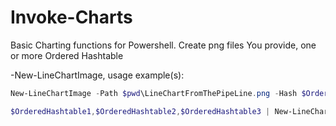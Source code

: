 # Invoke-Charts
Basic Charting functions for Powershell.
Create png files
You provide, one or more Ordered Hashtable

-New-LineChartImage, usage example(s):
```powershell
New-LineChartImage -Path $pwd\LineChartFromThePipeLine.png -Hash $OrderedHashtable1,$OrderedHashtable2,$OrderedHashtable3 -Title "I am aTitle" -Legend -LegendTitle 'I am a LegendTitle' -LegendText "FirstHash","SecondHash","ThirdHash"
```
```powershell
$OrderedHashtable1,$OrderedHashtable2,$OrderedHashtable3 | New-LineChartImage -Path $pwd\LineChartFromThePipeLine.png -Title "I am aTitle" -Legend -LegendTitle 'I am a LegendTitle' -LegendText "FirstHash","SecondHash","ThirdHash"
```


